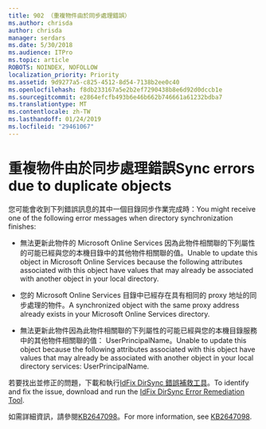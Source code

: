 ```yaml
---
title: 902 （重複物件由於同步處理錯誤）
ms.author: chrisda
author: chrisda
manager: serdars
ms.date: 5/30/2018
ms.audience: ITPro
ms.topic: article
ROBOTS: NOINDEX, NOFOLLOW
localization_priority: Priority
ms.assetid: 9d9277a5-c825-4512-8d54-7138b2ee0c40
ms.openlocfilehash: f8db233167a5e2b2ef7290438b8e6d92d0dccb1e
ms.sourcegitcommit: e2864efcfb493b6e46b662b746661a61232bdba7
ms.translationtype: MT
ms.contentlocale: zh-TW
ms.lasthandoff: 01/24/2019
ms.locfileid: "29461067"
---
```

# <a name="sync-errors-due-to-duplicate-objects"></a><span data-ttu-id="2b7f8-102">重複物件由於同步處理錯誤</span><span class="sxs-lookup"><span data-stu-id="2b7f8-102">Sync errors due to duplicate objects</span></span>

<span data-ttu-id="2b7f8-103">您可能會收到下列錯誤訊息的其中一個目錄同步作業完成時：</span><span class="sxs-lookup"><span data-stu-id="2b7f8-103">You might receive one of the following error messages when directory synchronization finishes:</span></span>
  
- <span data-ttu-id="2b7f8-104">無法更新此物件的 Microsoft Online Services 因為此物件相關聯的下列屬性的可能已經與您的本機目錄中的其他物件相關聯的值。</span><span class="sxs-lookup"><span data-stu-id="2b7f8-104">Unable to update this object in Microsoft Online Services because the following attributes associated with this object have values that may already be associated with another object in your local directory.</span></span>
    
- <span data-ttu-id="2b7f8-105">您的 Microsoft Online Services 目錄中已經存在具有相同的 proxy 地址的同步處理的物件。</span><span class="sxs-lookup"><span data-stu-id="2b7f8-105">A synchronized object with the same proxy address already exists in your Microsoft Online Services directory.</span></span>
    
- <span data-ttu-id="2b7f8-106">無法更新此物件因為此物件相關聯的下列屬性的可能已經與您的本機目錄服務中的其他物件相關聯的值： UserPrincipalName。</span><span class="sxs-lookup"><span data-stu-id="2b7f8-106">Unable to update this object because the following attributes associated with this object have values that may already be associated with another object in your local directory services: UserPrincipalName.</span></span>
    
<span data-ttu-id="2b7f8-107">若要找出並修正的問題，下載和執行[IdFix DirSync 錯誤補救工具](https://www.microsoft.com/download/details.aspx?id=36832)。</span><span class="sxs-lookup"><span data-stu-id="2b7f8-107">To identify and fix the issue, download and run the [IdFix DirSync Error Remediation Tool](https://www.microsoft.com/download/details.aspx?id=36832).</span></span>
  
<span data-ttu-id="2b7f8-108">如需詳細資訊，請參閱[KB2647098](https://support.microsoft.com/help/2647098/duplicate-or-invalid-attributes-prevent-directory-synchronization-in-o)。</span><span class="sxs-lookup"><span data-stu-id="2b7f8-108">For more information, see [KB2647098](https://support.microsoft.com/help/2647098/duplicate-or-invalid-attributes-prevent-directory-synchronization-in-o).</span></span>
  

